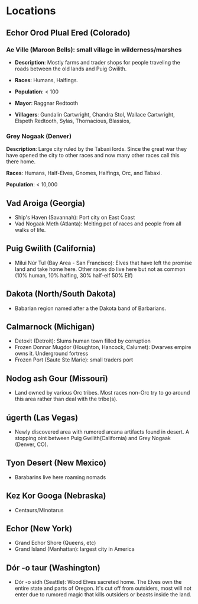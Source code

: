 # Locations

## Echor Orod Plual Ered (Colorado)  

### Ae Ville (Maroon Bells): small village in wilderness/marshes

- **Description**:  Mostly farms and trader shops for people traveling the roads between the old lands and Puig Gwilith.  

- **Races**:  Humans, Halfings.  

- **Population**:  < 100
- **Mayor**:  Raggnar Redtooth
- **Villagers**:  Gundalin Cartwright, Chandra Stol, Wallace Cartwright, Elspeth Redtooth, Sylas, Thornacious, Blassios, 

### Grey Nogaak (Denver)

**Description**:  Large city ruled by the Tabaxi lords.  Since the great war they have opened the city to other races and now many other races call this there home.

**Races**:  Humans, Half-Elves, Gnomes, Halfings, Orc, and Tabaxi.  

**Population**:  < 10,000

## Vad Aroiga (Georgia)

- Ship's Haven (Savannah): Port city on East Coast
- Vad Nogaak Meth (Atlanta):  Melting pot of races and people from all walks of life.

## Puig Gwilith (California)

- Milui Núr Tul (Bay Area - San Francisco): Elves that have left the promise land and take home here.  Other races do live here but not as common (10% human, 10% halfing, 30% half-elf 50% Elf)

## Dakota (North/South Dakota)

- Babarian region named after a the Dakota band of Barbarians.

## Calmarnock (Michigan)

- Detoxit (Detroit):  Slums human town filled by corruption
- Frozen Donnar Mugdor (Houghton, Hancock, Calumet): Dwarves empire owns it.  Underground fortress
- Frozen Port (Saute Ste Marie): small traders port

## Nodog ash Gour (Missouri)

- Land owned by various Orc tribes.  Most races non-Orc try to go around this area rather than deal with the tribe(s).

## úgerth (Las Vegas)

- Newly discovered area with rumored arcana artifacts found in desert.  A stopping oint between Puig Gwilith(California) and Grey Nogaak (Denver, CO).

## Tyon Desert (New Mexico)

- Barabarins live here roaming nomads

## Kez Kor Googa (Nebraska)

- Centaurs/Minotarus

## Echor (New York)

- Grand Echor Shore (Queens, etc)
- Grand Island (Manhattan): largest city in America

## Dór -o taur (Washington)

- Dór -o sídh (Seattle): Wood Elves sacreted home.  The Elves own the entire state and parts of Oregon.  It's cut off from outsiders, most will not enter due to rumored magic that kills outsiders or beasts inside the land.
